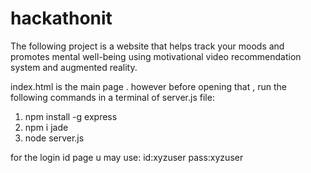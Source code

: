 # hackathonit

The following project is a website that helps track your moods and promotes mental well-being using motivational video recommendation 
system and augmented reality.

index.html is the main page . however before opening that , run the following commands in a terminal of server.js file:
1) npm install -g express
2) npm i jade
3) node server.js

for the login id page u may use:
id:xyzuser
pass:xyzuser


